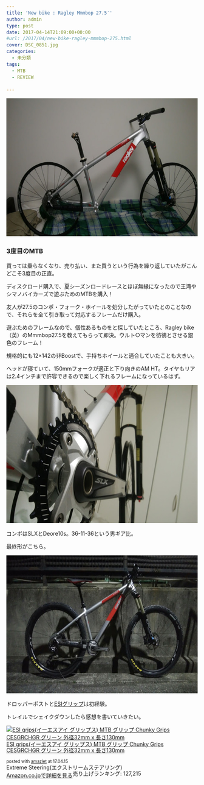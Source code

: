```yaml
---
title: 'New bike : Ragley Mmmbop 27.5′'
author: admin
type: post
date: 2017-04-14T21:09:00+00:00
#url: /2017/04/new-bike-ragley-mmmbop-275.html
cover: DSC_0851.jpg
categories:
  - 未分類
tags:
  - MTB
  - REVIEW

---
```

<div class="separator" style="clear: both; text-align: center;">
  <img border="0" height="362" src="./DSC_0851.jpg" width="640" />
</div>



### 3度目のMTB

買っては乗らなくなり、売り払い、また買うという行為を繰り返していたがこんどこそ3度目の正直。

ディスクロード購入で、夏シーズンロードレースとほぼ無縁になったので王滝やシマノバイカーズで遊ぶためのMTBを購入！

友人が27.5のコンポ・フォーク・ホイールを処分したがっていたとのことなので、それらを全て引き取って対応するフレームだけ購入。

遊ぶためのフレームなので、個性あるものをと探していたところ、Ragley bike（英）のMmmbop27.5を教えてもらって即決。ウルト○マンを彷彿とさせる銀色のフレーム！

規格的にも12&#215;142の非Boostで、手持ちホイールと適合していたことも大きい。

ヘッドが寝ていて、150mmフォークが適正と下り向きのAM HT。タイヤもリアは2.4インチまで許容できるので楽しく下れるフレームになっているはず。

<div class="separator" style="clear: both; text-align: center;">
  <img border="0" height="362" src="./DSC_0871.jpg" width="640" />
</div>

コンポはSLXとDeore10s。36-11-36という男ギア比。

最終形がこちら。



<div class="separator" style="clear: both; text-align: center;">
  <img border="0" height="362" src="./DSC_0879.jpg" width="640" />
</div>

ドロッパーポストと[ESIグリップ][1]は初経験。

トレイルでシェイクダウンしたら感想を書いていきたい。

<div class="amazlet-box" style="margin-bottom: 0px;">
  <div class="amazlet-image" style="float: left; margin: 0px 12px 1px 0px;">
    <a href="http://www.amazon.co.jp/exec/obidos/ASIN/B003RLLQUM/gensobunya-22/ref=nosim/" name="amazletlink" target="_blank"><img alt="ESI grips(イーエスアイ グリップス) MTB グリップ Chunky Grips CESGRCHGR グリーン 外径32mm x 長さ130mm" src="https://images-fe.ssl-images-amazon.com/images/I/51JILF2lkUL._SL160_.jpg" style="border: none;" /></a>
  </div>

  <div class="amazlet-info" style="line-height: 120%; margin-bottom: 10px;">
    <div class="amazlet-name" style="line-height: 120%; margin-bottom: 10px;">
<a href="http://www.amazon.co.jp/exec/obidos/ASIN/B003RLLQUM/gensobunya-22/ref=nosim/" name="amazletlink" target="_blank">ESI grips(イーエスアイ グリップス) MTB グリップ Chunky Grips CESGRCHGR グリーン 外径32mm x 長さ130mm</a></p>

<div class="amazlet-powered-date" style="font-size: 80%; line-height: 120%; margin-top: 5px;">
  posted with <a href="http://www.amazlet.com/" target="_blank" title="amazlet">amazlet</a> at 17.04.15
</div>


<div class="amazlet-detail">
Extreme Steering(エクストリームステアリング) <br /> 売り上げランキング: 127,215


<div class="amazlet-sub-info" style="float: left;">
<div class="amazlet-link" style="margin-top: 5px;">
  <a href="http://www.amazon.co.jp/exec/obidos/ASIN/B003RLLQUM/gensobunya-22/ref=nosim/" name="amazletlink" target="_blank">Amazon.co.jpで詳細を見る</a>
</div>

  </div>

  <div class="amazlet-footer" style="clear: left;">
  </div>
</div>

 [1]: http://amzn.to/2pCgmQH